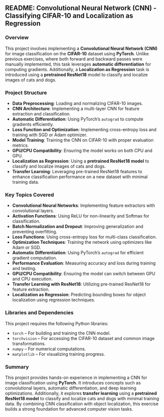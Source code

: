 ## README: Convolutional Neural Network (CNN) - Classifying CIFAR-10 and Localization as Regression

### Overview
This project involves implementing a **Convolutional Neural Network (CNN)** for image classification on the **CIFAR-10** dataset using **PyTorch**. Unlike previous exercises, where both forward and backward passes were manually implemented, this task leverages **automatic differentiation** for computing gradients. Additionally, a **Localization as Regression** task is introduced using a **pretrained ResNet18** model to classify and localize images of cats and dogs.

### Project Structure
- **Data Preprocessing**: Loading and normalizing CIFAR-10 images.
- **CNN Architecture**: Implementing a multi-layer CNN for feature extraction and classification.
- **Automatic Differentiation**: Using PyTorch’s `autograd` to compute gradients efficiently.
- **Loss Function and Optimization**: Implementing cross-entropy loss and training with SGD or Adam optimizer.
- **Model Training**: Training the CNN on CIFAR-10 with proper evaluation metrics.
- **GPU/CPU Compatibility**: Ensuring the model works on both CPU and GPU.
- **Localization as Regression**: Using a **pretrained ResNet18 model** to classify and localize images of cats and dogs.
- **Transfer Learning**: Leveraging pre-trained ResNet18 features to enhance classification performance on a new dataset with minimal training data.

### Key Topics Covered
- **Convolutional Neural Networks**: Implementing feature extractors with convolutional layers.
- **Activation Functions**: Using ReLU for non-linearity and Softmax for classification.
- **Batch Normalization and Dropout**: Improving generalization and preventing overfitting.
- **Loss Functions**: Using cross-entropy loss for multi-class classification.
- **Optimization Techniques**: Training the network using optimizers like Adam or SGD.
- **Automatic Differentiation**: Using PyTorch’s `autograd` for efficient gradient computation.
- **Performance Evaluation**: Measuring accuracy and loss during training and testing.
- **GPU/CPU Compatibility**: Ensuring the model can switch between GPU and CPU execution.
- **Transfer Learning with ResNet18**: Utilizing pre-trained ResNet18 for feature extraction.
- **Localization as Regression**: Predicting bounding boxes for object localization using regression techniques.

### Libraries and Dependencies
This project requires the following Python libraries:
- `torch` – For building and training the CNN model.
- `torchvision` – For accessing the CIFAR-10 dataset and common image transformations.
- `numpy` – For numerical computations.
- `matplotlib` – For visualizing training progress.

### Summary
This project provides hands-on experience in implementing a CNN for image classification using **PyTorch**. It introduces concepts such as convolutional layers, automatic differentiation, and deep learning optimizations. Additionally, it explores **transfer learning** using a **pretrained ResNet18 model** to classify and localize cats and dogs with minimal training data. By combining CNN classification with object localization, this exercise builds a strong foundation for advanced computer vision tasks.

